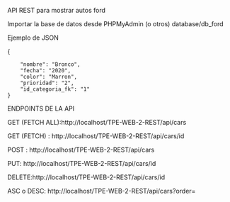  API REST para mostrar autos ford
 
Importar la base de datos desde PHPMyAdmin (o otros)  database/db_ford

Ejemplo de JSON

{
       
        "nombre": "Bronco",
        "fecha": "2020",
        "color": "Marron",
        "prioridad": "2",
        "id_categoria_fk": "1"
    }

ENDPOINTS DE LA API 

GET (FETCH ALL):http://localhost/TPE-WEB-2-REST/api/cars

GET (FETCH) : http://localhost/TPE-WEB-2-REST/api/cars/id

POST : http://localhost/TPE-WEB-2-REST/api/cars

PUT: http://localhost/TPE-WEB-2-REST/api/cars/id

DELETE:http://localhost/TPE-WEB-2-REST/api/cars/id

ASC o DESC: http://localhost/TPE-WEB-2-REST/api/cars?order=
